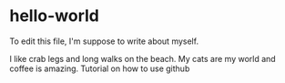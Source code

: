 # hello-world

To edit this file, I'm suppose to write about myself.

I like crab legs and long walks on the beach. My cats are my world and coffee is amazing. 
Tutorial on how to use github
